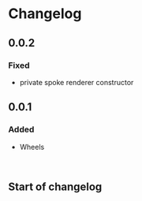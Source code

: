 # Changelog

## 0.0.2

### Fixed
- private spoke renderer constructor

## 0.0.1

### Added
- Wheels

<br>

## Start of changelog